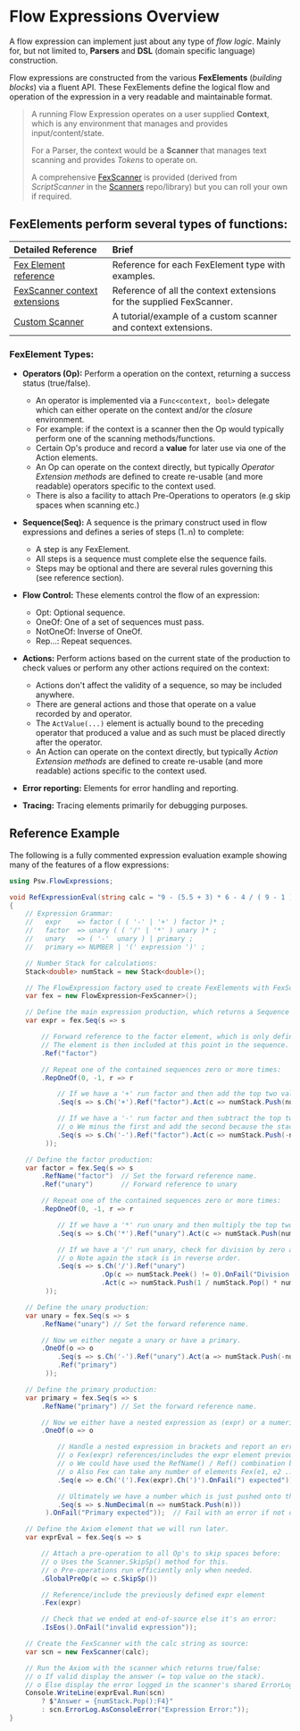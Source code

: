 # Flow Expressions Overview

A flow expression can implement just about any type of *flow logic*. Mainly for, but not limited to, **Parsers** and **DSL** (domain specific language) construction. 

Flow expressions are constructed from the various **FexElements** (*building blocks*) via a fluent API. These FexElements define the logical flow and operation of the expression in a very readable and maintainable format. 

> A running Flow Expression operates on a user supplied **Context**, which is any environment that manages and provides input/content/state.
>
> For a Parser, the context would be a **Scanner** that manages text scanning and provides <i>Tokens</i> to operate on.<br/> 
>
> A comprehensive [FexScanner](Docs/FexScannerExt.md) is provided (derived from *ScriptScanner* in the [Scanners](https://github.com/PromicSW/scanners) repo/library) but you can roll your own if required. 

## FexElements perform several types of functions:

| Detailed Reference | Brief |
| :------------------ | :---- |
| [Fex Element reference](Docs/FexElementsRef.md) | Reference for each FexElement type with examples. |
| [FexScanner context extensions](Docs/FexScannerExt.md) |Reference of all the context extensions for the supplied FexScanner. |
| [Custom Scanner](Docs/CustomScanner.md) | A tutorial/example of a custom scanner and context extensions. |

### FexElement Types:
- **Operators (Op):** Perform a operation on the context, returning a success status (true/false). 
    - An operator is implemented via a `Func<context, bool>` delegate which can either operate on the context and/or the *closure* environment.
    - For example: if the context is a scanner then the Op would typically perform one of the scanning methods/functions.
    - Certain Op's produce and record a **value** for later use via one of the Action elements.
    - An Op can operate on the context directly, but typically *Operator Extension methods* are defined to create re-usable (and more readable) operators specific to the context used.
    - There is also a facility to attach Pre-Operations to operators (e.g skip spaces when scanning etc.)
- **Sequence(Seq):** A sequence is the primary construct used in flow expressions and defines a series of steps (1..n) to complete: 
    - A step is any FexElement.
    - All steps is a sequence must complete else the sequence fails.
    - Steps may be optional and there are several rules governing this (see reference section).
- **Flow Control:** These elements control the flow of an expression:
    - Opt: Optional sequence.
    - OneOf: One of a set of sequences must pass.
    - NotOneOf: Inverse of OneOf.
    - Rep...: Repeat sequences.

- **Actions:** Perform actions based on the current state of the production to check values or perform any other actions required on the context:
    - Actions don't affect the validity of a sequence, so may be included anywhere.
    - There are general actions and those that operate on a value recorded by and operator.
    - The `ActValue(...)` element is actually bound to the preceding operator that produced a value and as such must be placed directly after the operator.
    - An Action can operate on the context directly, but typically *Action Extension methods* are defined to create re-usable (and more readable) actions specific to the context used.
- **Error reporting:** Elements for error handling and reporting.
- **Tracing:** Tracing elements primarily for debugging purposes.

## Reference Example

The following is a fully commented expression evaluation example showing many of the features of a flow expressions:

```csharp
using Psw.FlowExpressions;

void RefExpressionEval(string calc = "9 - (5.5 + 3) * 6 - 4 / ( 9 - 1 )") 
{
    // Expression Grammar:
    //   expr    => factor ( ( '-' | '+' ) factor )* ;
    //   factor  => unary ( ( '/' | '*' ) unary )* ;
    //   unary   => ( '-'  unary ) | primary ;
    //   primary => NUMBER | '(' expression ')' ;

    // Number Stack for calculations:
    Stack<double> numStack = new Stack<double>();

    // The FlowExpression factory used to create FexElements with FexScanner as the context:
    var fex = new FlowExpression<FexScanner>();

    // Define the main expression production, which returns a Sequence element:
    var expr = fex.Seq(s => s

        // Forward reference to the factor element, which is only defined later.
        // The element is then included at this point in the sequence.
        .Ref("factor")

        // Repeat one of the contained sequences zero or more times:
        .RepOneOf(0, -1, r => r

            // If we have a '+' run factor and then add the top two values on the stack: 
            .Seq(s => s.Ch('+').Ref("factor").Act(c => numStack.Push(numStack.Pop() + numStack.Pop())))

            // If we have a '-' run factor and then subtract the top two values on the stack: 
            // o We minus the first and add the second because the stack is in reverse order.
            .Seq(s => s.Ch('-').Ref("factor").Act(c => numStack.Push(-numStack.Pop() + numStack.Pop())))
         ));

    // Define the factor production:
    var factor = fex.Seq(s => s
        .RefName("factor")  // Set the forward reference name.
        .Ref("unary")       // Forward reference to unary

        // Repeat one of the contained sequences zero or more times:
        .RepOneOf(0, -1, r => r

            // If we have a '*' run unary and then multiply the top two values on the stack: 
            .Seq(s => s.Ch('*').Ref("unary").Act(c => numStack.Push(numStack.Pop() * numStack.Pop())))

            // If we have a '/' run unary, check for division by zero and then divide the top two values on the stack:
            // o Note again the stack is in reverse order.
            .Seq(s => s.Ch('/').Ref("unary")
                       .Op(c => numStack.Peek() != 0).OnFail("Division by 0") // Trap division by 0 and report as error.
                       .Act(c => numStack.Push(1 / numStack.Pop() * numStack.Pop())))
         ));

    // Define the unary production:
    var unary = fex.Seq(s => s
        .RefName("unary") // Set the forward reference name.

        // Now we either negate a unary or have a primary.
        .OneOf(o => o
            .Seq(s => s.Ch('-').Ref("unary").Act(a => numStack.Push(-numStack.Pop())))
            .Ref("primary")
         ));

    // Define the primary production:
    var primary = fex.Seq(s => s
        .RefName("primary") // Set the forward reference name.

        // Now we either have a nested expression as (expr) or a numeric value:
        .OneOf(o => o

            // Handle a nested expression in brackets and report an error for a missing closing bracket:
            // o Fex(expr) references/includes the expr element previously defined.
            // o We could have used the RefName() / Ref() combination but this is more efficient.
            // o Also Fex can take any number of elements Fex(e1, e2 ... en)
            .Seq(e => e.Ch('(').Fex(expr).Ch(')').OnFail(") expected"))

            // Ultimately we have a number which is just pushed onto the stack. 
            .Seq(s => s.NumDecimal(n => numStack.Push(n)))
         ).OnFail("Primary expected"));  // Fail with an error if not one of the above.

    // Define the Axiom element that we will run later.
    var exprEval = fex.Seq(s => s

        // Attach a pre-operation to all Op's to skip spaces before:
        // o Uses the Scanner.SkipSp() method for this.
        // o Pre-operations run efficiently only when needed. 
        .GlobalPreOp(c => c.SkipSp())

        // Reference/include the previously defined expr element
        .Fex(expr)

        // Check that we ended at end-of-source else it's an error:
        .IsEos().OnFail("invalid expression"));

    // Create the FexScanner with the calc string as source:
    var scn = new FexScanner(calc);

    // Run the Axiom with the scanner which returns true/false:
    // o If valid display the answer (= top value on the stack).
    // o Else display the error logged in the scanner's shared ErrorLog.
    Console.WriteLine(exprEval.Run(scn)
        ? $"Answer = {numStack.Pop():F4}"
        : scn.ErrorLog.AsConsoleError("Expression Error:"));
}
```
